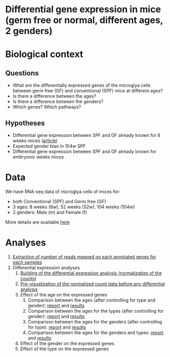 Differential gene expression in mice (germ free or normal, different ages, 2 genders)
=====================================================================================

# Biological context

## Questions

- What are the differentially expressed genes of the microglya cells between germ free (GF) and conventional (SPF) mice at different ages?
- Is there a difference between the ages?
- Is there a difference between the genders?
- Which genes? Which pathways?

## Hypotheses

- Differential gene expression between SPF and GF already known for 8 weeks mices ([article](http://www.nature.com/neuro/journal/v18/n7/abs/nn.4030.html))
- Expected gender bias in 104w SPF
- Differential gene expression between SPF and GF already known for embryonic weeks mices

# Data

We have RNA-seq data of microglya cells of mices for:
- both Conventional (SPF) and Germ free (GF)
- 3 ages: 8 weeks (8w), 52 weeks (52w), 104 weeks (104w)
- 2 genders: Male (m) and Female (f)
        
More details are available [here](data)

# Analyses

1. [Extraction of number of reads mapped on each annotated genes for each samples](gene_count_extraction)
2. Differential expression analyses
    1. [Building of the differential expression analysis (normalization of the counts)](dge_analysis)
    2. [Pre-visualization of the normalized count data before any differential analysis](pre-visualization)
    3. Effect of the age on the expressed genes
        1. Comparison between the ages (after controlling for type and gender): [report](age-effect-general) and [results](../results/dge/age-effect/age)
        2. Comparison between the ages for the types (after controlling for gender): [report](age-effect-type) and [results](../results/dge/age-effect/age_type)
        3. Comparison between the ages for the genders (after controlling for type): [report](age-effect-gender) and [results](../results/dge/age-effect/age_gender)
        4. Comparison between  the ages for the genders and types: [report](age-effect-type-gender) and [results](../results/dge/age-effect/age_type_gender)
    4. Effect of the gender on the expressed genes
    5. Effect of the type on the expressed genes



